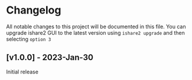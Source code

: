 # Changelog
All notable changes to this project will be documented in this file. You can upgrade ishare2 GUI to the latest version using `ishare2 upgrade` and then selecting `option 3`

## [v1.0.0] - 2023-Jan-30
Initial release
